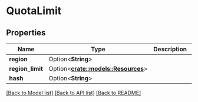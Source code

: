 # QuotaLimit

## Properties

Name | Type | Description | Notes
------------ | ------------- | ------------- | -------------
**region** | Option<**String**> |  | [optional]
**region_limit** | Option<[**crate::models::Resources**](Resources.md)> |  | [optional]
**hash** | Option<**String**> |  | [optional]

[[Back to Model list]](../README.md#documentation-for-models) [[Back to API list]](../README.md#documentation-for-api-endpoints) [[Back to README]](../README.md)


